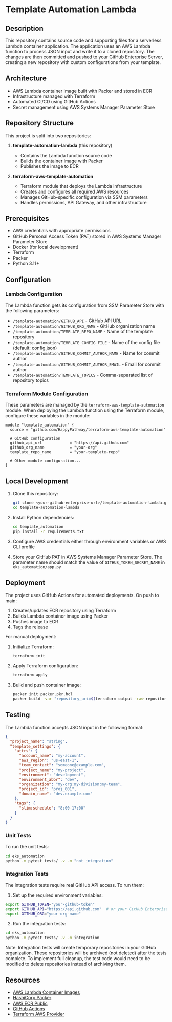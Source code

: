 # Template Automation Lambda

## Description

This repository contains source code and supporting files for a serverless Lambda container application.
The application uses an AWS Lambda function to process JSON input and write it to a cloned repository.
The changes are then committed and pushed to your GitHub Enterprise Server, creating a new repository
with custom configurations from your template.

## Architecture

- AWS Lambda container image built with Packer and stored in ECR 
- Infrastructure managed with Terraform
- Automated CI/CD using GitHub Actions
- Secret management using AWS Systems Manager Parameter Store

## Repository Structure

This project is split into two repositories:

1. **template-automation-lambda** (this repository)
   - Contains the Lambda function source code
   - Builds the container image with Packer
   - Publishes the image to ECR

2. **terraform-aws-template-automation**
   - Terraform module that deploys the Lambda infrastructure
   - Creates and configures all required AWS resources
   - Manages GitHub-specific configuration via SSM parameters
   - Handles permissions, API Gateway, and other infrastructure

## Prerequisites

- AWS credentials with appropriate permissions
- GitHub Personal Access Token (PAT) stored in AWS Systems Manager Parameter Store
- Docker (for local development)
- Terraform
- Packer
- Python 3.11+

## Configuration

### Lambda Configuration

The Lambda function gets its configuration from SSM Parameter Store with the following parameters:

- `/template-automation/GITHUB_API` - GitHub API URL
- `/template-automation/GITHUB_ORG_NAME` - GitHub organization name
- `/template-automation/TEMPLATE_REPO_NAME` - Name of the template repository
- `/template-automation/TEMPLATE_CONFIG_FILE` - Name of the config file (default: config.json)
- `/template-automation/GITHUB_COMMIT_AUTHOR_NAME` - Name for commit author
- `/template-automation/GITHUB_COMMIT_AUTHOR_EMAIL` - Email for commit author
- `/template-automation/TEMPLATE_TOPICS` - Comma-separated list of repository topics

### Terraform Module Configuration

These parameters are managed by the `terraform-aws-template-automation` module. When deploying
the Lambda function using the Terraform module, configure these variables in the module:

```hcl
module "template_automation" {
  source = "github.com/HappyPathway/terraform-aws-template-automation"

  # GitHub configuration
  github_api_url            = "https://api.github.com"
  github_org_name           = "your-org"
  template_repo_name        = "your-template-repo"
  
  # Other module configuration...
}
```

## Local Development

1. Clone this repository:
   ```sh
   git clone <your-github-enterprise-url>/template-automation-lambda.git
   cd template-automation-lambda
   ```

2. Install Python dependencies:
   ```sh
   cd template_automation
   pip install -r requirements.txt
   ```

3. Configure AWS credentials either through environment variables or AWS CLI profile

4. Store your GitHub PAT in AWS Systems Manager Parameter Store. The parameter name should match the
   value of `GITHUB_TOKEN_SECRET_NAME` in `eks_automation/app.py`

## Deployment

The project uses GitHub Actions for automated deployments. On push to main:

1. Creates/updates ECR repository using Terraform
2. Builds Lambda container image using Packer
3. Pushes image to ECR
4. Tags the release

For manual deployment:

1. Initialize Terraform:
   ```sh
   terraform init
   ```

2. Apply Terraform configuration:
   ```sh
   terraform apply
   ```

3. Build and push container image:
   ```sh
   packer init packer.pkr.hcl
   packer build -var "repository_uri=$(terraform output -raw repository_uri)" -var "tag=latest" packer.pkr.hcl
   ```

## Testing

The Lambda function accepts JSON input in the following format:

```json
{
  "project_name": "string",
  "template_settings": {
    "attrs": {
      "account_name": "my-account",
      "aws_region": "us-east-1",
      "team_contact": "someone@example.com",
      "project_name": "my-project",
      "environment": "development",
      "environment_abbr": "dev",
      "organization": "my-org:my-division:my-team",
      "project_id": "proj_001",
      "domain_name": "dev.example.com"
    },
    "tags": {
      "slim:schedule": "8:00-17:00"
    }
  }
}
```

### Unit Tests
To run the unit tests:
```sh
cd eks_automation
python -m pytest tests/ -v -m "not integration"
```

### Integration Tests
The integration tests require real GitHub API access. To run them:

1. Set up the required environment variables:
```sh
export GITHUB_TOKEN="your-github-token"
export GITHUB_API="https://api.github.com"  # or your GitHub Enterprise URL
export GITHUB_ORG="your-org-name"
```

2. Run the integration tests:
```sh
cd eks_automation
python -m pytest tests/ -v -m integration
```

Note: Integration tests will create temporary repositories in your GitHub organization. These repositories will be archived (not deleted) after the tests complete. To implement full cleanup, the test code would need to be modified to delete repositories instead of archiving them.

## Resources

- [AWS Lambda Container Images](https://docs.aws.amazon.com/lambda/latest/dg/images-create.html)
- [HashiCorp Packer](https://www.packer.io/docs)
- [AWS ECR Public](https://docs.aws.amazon.com/AmazonECR/latest/public/what-is-ecr.html)
- [GitHub Actions](https://docs.github.com/en/actions)
- [Terraform AWS Provider](https://registry.terraform.io/providers/hashicorp/aws/latest/docs)
